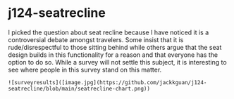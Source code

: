 # j124-seatrecline

I picked the question about seat recline because I have noticed it is a controversial debate amongst travelers. Some insist that it is rude/disrespectful to those sitting behind while others argue that the seat design builds in this functionality for a reason and that everyone has the option to do so. While a survey will not settle this subject, it is interesting to see where people in this survey stand on this matter.

	![surveyresults]([image.jpg](https://github.com/jackkguan/j124-seatrecline/blob/main/seatrecline-chart.png))
